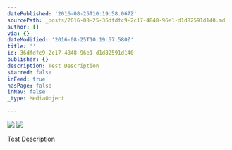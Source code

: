 ```yaml
---
datePublished: '2016-08-25T10:19:58.067Z'
sourcePath: _posts/2016-08-25-36dfdfc9-2c17-4848-96e1-d1d82591d140.md
author: []
via: {}
dateModified: '2016-08-25T10:19:57.580Z'
title: ''
id: 36dfdfc9-2c17-4848-96e1-d1d82591d140
publisher: {}
description: Test Description
starred: false
inFeed: true
hasPage: false
inNav: false
_type: MediaObject

---
```

![](https://imgflo.herokuapp.com/graph/vahj1ThiexotieMo/d74e92cfdb6876fb5e00f6ca2f7e043d/croprotate.jpg?cropheight=1825&cropwidth=2736&degrees=0&input=https%3A%2F%2Fthe-grid-user-content.s3-us-west-2.amazonaws.com%2F9592fc65-fde0-4672-bd1e-eb946558e41c.jpg&x=0&y=0)
![](https://imgflo.herokuapp.com/graph/vahj1ThiexotieMo/861afb03b690ff519a3a84938650abff/croprotate.jpg?cropheight=1825&cropwidth=2736&degrees=0&input=https%3A%2F%2Fthe-grid-user-content.s3-us-west-2.amazonaws.com%2Fbdc82348-04b0-4055-8e57-67d7cc755c07.jpg&x=0&y=0)

Test Description